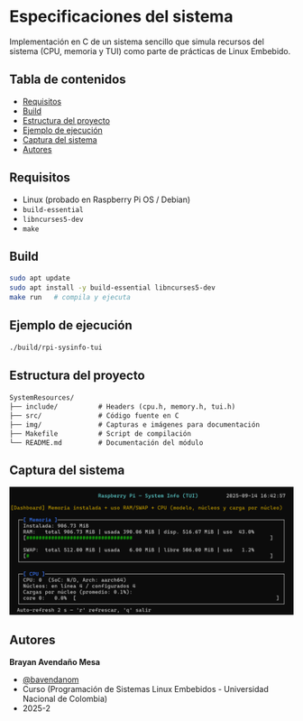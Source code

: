 # Especificaciones del sistema
Implementación en C de un sistema sencillo que simula recursos del sistema (CPU, memoria y TUI) como parte de prácticas de Linux Embebido.

## Tabla de contenidos
- [Requisitos](#requisitos)
- [Build](#build)
- [Estructura del proyecto](#estructura-del-proyecto)
- [Ejemplo de ejecución](#ejemplo-de-ejecución)
- [Captura del sistema](#captura-del-sistema)
- [Autores](#autores)


## Requisitos
- Linux (probado en Raspberry Pi OS / Debian)
- `build-essential`
- `libncurses5-dev`
- `make`

## Build
```bash
sudo apt update
sudo apt install -y build-essential libncurses5-dev
make run   # compila y ejecuta
```
## Ejemplo de ejecución
```bash
./build/rpi-sysinfo-tui
```

## Estructura del proyecto

```ASCII
SystemResources/
├── include/          # Headers (cpu.h, memory.h, tui.h)
├── src/              # Código fuente en C
├── img/              # Capturas e imágenes para documentación
├── Makefile          # Script de compilación
└── README.md         # Documentación del módulo
```

## Captura del sistema

![Captura del sistema](img/CapturaSistema.png)


## Autores

**Brayan Avendaño Mesa**
- [@bavendanom](https://www.github.com/bavendanom)
- Curso (Programación de Sistemas Linux Embebidos - Universidad Nacional de Colombia)
- 2025-2
